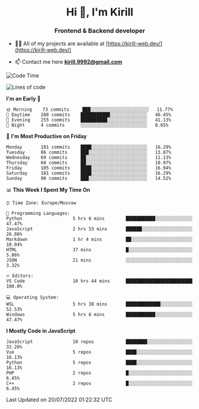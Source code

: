 <h1 align="center">Hi 👋, I'm Kirill</h1>
<h3 align="center">Frontend & Backend developer</h3>

- 👨‍💻 All of my projects are available at [https://kirill-web.dev/](https://kirill-web.dev/)

- 📫 Contact me here **kirill.9992@gmail.com**











<!--START_SECTION:waka-->
![Code Time](http://img.shields.io/badge/Code%20Time-0%20secs-blue)

![Lines of code](https://img.shields.io/badge/From%20Hello%20World%20I%27ve%20Written-525%20Thousand%20lines%20of%20code-blue)

**I'm an Early 🐤** 

```text
🌞 Morning    73 commits     ███░░░░░░░░░░░░░░░░░░░░░░   11.77% 
🌆 Daytime    288 commits    ███████████░░░░░░░░░░░░░░   46.45% 
🌃 Evening    255 commits    ██████████░░░░░░░░░░░░░░░   41.13% 
🌙 Night      4 commits      ░░░░░░░░░░░░░░░░░░░░░░░░░   0.65%

```
📅 **I'm Most Productive on Friday** 

```text
Monday       101 commits    ████░░░░░░░░░░░░░░░░░░░░░   16.29% 
Tuesday      86 commits     ███░░░░░░░░░░░░░░░░░░░░░░   13.87% 
Wednesday    69 commits     ██░░░░░░░░░░░░░░░░░░░░░░░   11.13% 
Thursday     68 commits     ██░░░░░░░░░░░░░░░░░░░░░░░   10.97% 
Friday       105 commits    ████░░░░░░░░░░░░░░░░░░░░░   16.94% 
Saturday     101 commits    ████░░░░░░░░░░░░░░░░░░░░░   16.29% 
Sunday       90 commits     ███░░░░░░░░░░░░░░░░░░░░░░   14.52%

```


📊 **This Week I Spent My Time On** 

```text
⌚︎ Time Zone: Europe/Moscow

💬 Programming Languages: 
Python                   5 hrs 6 mins        ███████████░░░░░░░░░░░░░░   47.47% 
JavaScript               2 hrs 53 mins       ██████░░░░░░░░░░░░░░░░░░░   26.86% 
Markdown                 1 hr 4 mins         ██░░░░░░░░░░░░░░░░░░░░░░░   10.04% 
HTML                     37 mins             █░░░░░░░░░░░░░░░░░░░░░░░░   5.86% 
JSON                     21 mins             ░░░░░░░░░░░░░░░░░░░░░░░░░   3.32%

🔥 Editors: 
VS Code                  10 hrs 44 mins      █████████████████████████   100.0%

💻 Operating System: 
WSL                      5 hrs 38 mins       █████████████░░░░░░░░░░░░   52.53% 
Windows                  5 hrs 6 mins        ███████████░░░░░░░░░░░░░░   47.47%

```

**I Mostly Code in JavaScript** 

```text
JavaScript               10 repos            ████████░░░░░░░░░░░░░░░░░   32.26% 
Vue                      5 repos             ████░░░░░░░░░░░░░░░░░░░░░   16.13% 
Python                   5 repos             ████░░░░░░░░░░░░░░░░░░░░░   16.13% 
PHP                      2 repos             █░░░░░░░░░░░░░░░░░░░░░░░░   6.45% 
C++                      2 repos             █░░░░░░░░░░░░░░░░░░░░░░░░   6.45%

```



 Last Updated on 20/07/2022 01:22:32 UTC
<!--END_SECTION:waka-->

